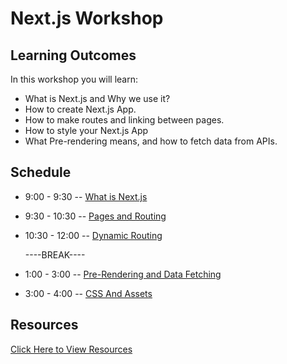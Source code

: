 # Next.js Workshop
## Learning Outcomes
In this workshop you will learn: 
- What is Next.js and Why we use it?
- How to create Next.js App.
- How to make routes and linking between pages.
- How to style your Next.js App
- What Pre-rendering means, and how to fetch data from APIs.
## Schedule
  
  - 9:00 - 9:30 -- [What is Next.js](./docs/What-is-Next-js.md)
  - 9:30 - 10:30 -- [Pages and Routing](./docs/Pages.md)
  - 10:30 - 12:00 -- [Dynamic Routing](./docs/Dynamic-Routing.md)
 
       ----BREAK---- 
     
  - 1:00 - 3:00  -- [Pre-Rendering and Data Fetching](./docs/rendering-and-Data-fetching.md)
  - 3:00 - 4:00  -- [CSS And Assets](./docs/css-and-Assets.md) 
  
## Resources
  [Click Here to View Resources](./docs/Resources.md)
